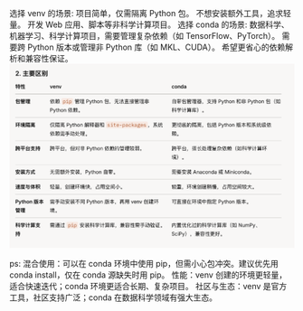 选择 venv 的场景:
项目简单，仅需隔离 Python 包。
不想安装额外工具，追求轻量。
开发 Web 应用、脚本等非科学计算项目。
选择 conda 的场景:
数据科学、机器学习、科学计算项目，需要管理复杂依赖（如 TensorFlow、PyTorch）。
需要跨 Python 版本或管理非 Python 库（如 MKL、CUDA）。
希望更省心的依赖解析和兼容性保证。
![](./picture/req.png)

ps:
混合使用：可以在 conda 环境中使用 pip，但需小心包冲突。建议优先用 conda install，仅在 conda 源缺失时用 pip。
性能：venv 创建的环境更轻量，适合快速迭代；conda 环境更适合长期、复杂项目。
社区与生态：venv 是官方工具，社区支持广泛；conda 在数据科学领域有强大生态。